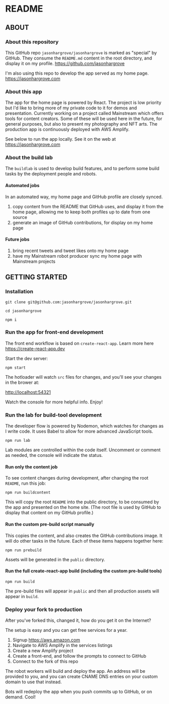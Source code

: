 README
===============

## ABOUT

### About this repository

This GitHub repo `jasonhargrove/jasonhargrove` is marked as "special" by GitHub. They consume the `README.md` content in the root directory, and display it on my profile. <https://github.com/jasonhargrove>

I'm also using this repo to develop the app served as my home page. <https://jasonhargrove.com>

### About this app

The app for the home page is powered by React. The project is low priority but I'd like to bring more of my private code to it for demos and presentation. Currently working on a project called Mainstream which offers tools for content creators. Some of these will be used here in the future, for general purposes, but also to present my photography and NFT arts. The production app is continuously deployed with AWS Amplify.

See below to run the app locally. See it on the web at <https://jasonhargrove.com>

### About the build lab

The `buildlab` is used to develop build features, and to perform some build tasks by the deployment people and robots.

#### Automated jobs

In an automated way, my home page and GitHub profile are closely synced.

1) copy content from the README that GitHub uses, and display it from the home page, allowing me to keep both profiles up to date from one source
2) generate an image of GitHub contributions, for display on my home page

#### Future jobs

1) bring recent tweets and tweet likes onto my home page
2) have my Mainstream robot producer sync my home page with Mainstream projects

## GETTING STARTED

### Installation

```
git clone git@github.com:jasonhargrove/jasonhargrove.git
```

```
cd jasonhargrove
```

```
npm i
```

### Run the app for front-end development

The front end workflow is based on `create-react-app`. Learn more here <https://create-react-app.dev>

Start the dev server:

```
npm start
```

The hotloader will watch `src` files for changes, and you'll see your changes in the brower at:

<http://localhost:54321>

Watch the console for more helpful info. Enjoy!


### Run the lab for build-tool development

The developer flow is powered by Nodemon, which watches for changes as I write code. It uses Babel to allow for more advanced JavaScript tools.

```
npm run lab
```

Lab modules are controlled within the code itself. Uncomment or comment as needed, the console will indicate the status.

#### Run only the content job

To see content changes during development, after changing the root `README`, run this job:

```
npm run buildcontent
```

This will copy the root `README` into the public directory, to be consumed by the app and presented on the home site. (The root file is used by GitHub to display that content on my GitHub profile.)

#### Run the custom pre-build script manually

This copies the content, and also creates the GitHub contributions image. It will do other tasks in the future. Each of these items happens together here:

```
npm run prebuild
```

Assets will be generated in the `public` directory.

#### Run the full create-react-app build (including the custom pre-build tools)

```
npm run build
```

The pre-build files will appear in `public` and then all production assets will appear in `build`.

### Deploy your fork to production

After you've forked this, changed it, how do you get it on the Internet?

The setup is easy and you can get free services for a year.

1. Signup <https://aws.amazon.com>
2. Navigate to AWS Amplify in the services listings
3. Create a new Amplify project
4. Create a front-end, and follow the prompts to connect to GitHub
5. Connect to the fork of this repo

The robot workers will build and deploy the app. An address will be provided to you, and you can create CNAME DNS entries on your custom domain to use that instead.

Bots will redeploy the app when you push commits up to GitHub, or on demand. Cool!
